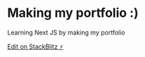 # Making my portfolio :)

Learning Next JS by making my portfolio

[Edit on StackBlitz ⚡️](https://stackblitz.com/edit/nextjs-xc9wcr)
